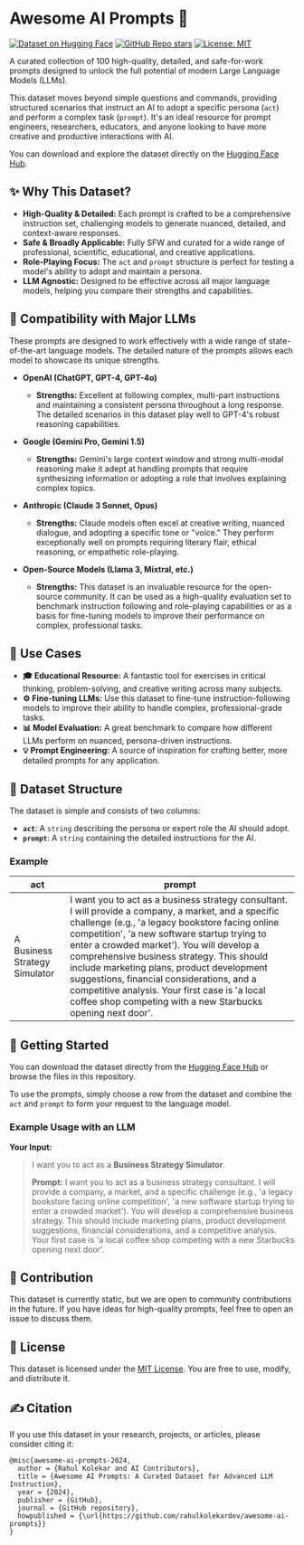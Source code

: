 
# Awesome AI Prompts 🚀

[![Dataset on Hugging Face](https://img.shields.io/badge/%F0%9F%A4%97%20Hugging%20Face-datasets-blue)](https://huggingface.co/datasets/syntheticbot/awesome-ai-prompts)
[![GitHub Repo stars](https://img.shields.io/github/stars/rahulkolekardev/awesome-ai-prompts?style=social)](https://github.com/rahulkolekardev/awesome-ai-prompts)
[![License: MIT](https://img.shields.io/badge/License-MIT-yellow.svg)](https://opensource.org/licenses/MIT)

A curated collection of 100 high-quality, detailed, and safe-for-work prompts designed to unlock the full potential of modern Large Language Models (LLMs).

This dataset moves beyond simple questions and commands, providing structured scenarios that instruct an AI to adopt a specific persona (`act`) and perform a complex task (`prompt`). It's an ideal resource for prompt engineers, researchers, educators, and anyone looking to have more creative and productive interactions with AI.

You can download and explore the dataset directly on the [Hugging Face Hub](https://huggingface.co/datasets/syntheticbot/awesome-ai-prompts).

## ✨ Why This Dataset?

*   **High-Quality & Detailed:** Each prompt is crafted to be a comprehensive instruction set, challenging models to generate nuanced, detailed, and context-aware responses.
*   **Safe & Broadly Applicable:** Fully SFW and curated for a wide range of professional, scientific, educational, and creative applications.
*   **Role-Playing Focus:** The `act` and `prompt` structure is perfect for testing a model's ability to adopt and maintain a persona.
*   **LLM Agnostic:** Designed to be effective across all major language models, helping you compare their strengths and capabilities.

## 🤖 Compatibility with Major LLMs

These prompts are designed to work effectively with a wide range of state-of-the-art language models. The detailed nature of the prompts allows each model to showcase its unique strengths.

*   **OpenAI (ChatGPT, GPT-4, GPT-4o)**
    *   **Strengths:** Excellent at following complex, multi-part instructions and maintaining a consistent persona throughout a long response. The detailed scenarios in this dataset play well to GPT-4's robust reasoning capabilities.

*   **Google (Gemini Pro, Gemini 1.5)**
    *   **Strengths:** Gemini's large context window and strong multi-modal reasoning make it adept at handling prompts that require synthesizing information or adopting a role that involves explaining complex topics.

*   **Anthropic (Claude 3 Sonnet, Opus)**
    *   **Strengths:** Claude models often excel at creative writing, nuanced dialogue, and adopting a specific tone or "voice." They perform exceptionally well on prompts requiring literary flair, ethical reasoning, or empathetic role-playing.

*   **Open-Source Models (Llama 3, Mixtral, etc.)**
    *   **Strengths:** This dataset is an invaluable resource for the open-source community. It can be used as a high-quality evaluation set to benchmark instruction following and role-playing capabilities or as a basis for fine-tuning models to improve their performance on complex, professional tasks.

## 🎯 Use Cases

*   **🎓 Educational Resource:** A fantastic tool for exercises in critical thinking, problem-solving, and creative writing across many subjects.
*   **⚙️ Fine-tuning LLMs:** Use this dataset to fine-tune instruction-following models to improve their ability to handle complex, professional-grade tasks.
*   **📊 Model Evaluation:** A great benchmark to compare how different LLMs perform on nuanced, persona-driven instructions.
*   **💡 Prompt Engineering:** A source of inspiration for crafting better, more detailed prompts for any application.

## 📂 Dataset Structure

The dataset is simple and consists of two columns:

*   **`act`**: A `string` describing the persona or expert role the AI should adopt.
*   **`prompt`**: A `string` containing the detailed instructions for the AI.

### Example

| act                                | prompt                                                                                                                                                                                                                                                                                                                                                                                                                                                                                                  |
| ---------------------------------- | ------------------------------------------------------------------------------------------------------------------------------------------------------------------------------------------------------------------------------------------------------------------------------------------------------------------------------------------------------------------------------------------------------------------------------------------------------------------------------------------------------- |
| A Business Strategy Simulator      | I want you to act as a business strategy consultant. I will provide a company, a market, and a specific challenge (e.g., 'a legacy bookstore facing online competition', 'a new software startup trying to enter a crowded market'). You will develop a comprehensive business strategy. This should include marketing plans, product development suggestions, financial considerations, and a competitive analysis. Your first case is 'a local coffee shop competing with a new Starbucks opening next door'. |

## 🚀 Getting Started

You can download the dataset directly from the [Hugging Face Hub](https://huggingface.co/datasets/syntheticbot/awesome-ai-prompts) or browse the files in this repository.

To use the prompts, simply choose a row from the dataset and combine the `act` and `prompt` to form your request to the language model.

### Example Usage with an LLM

**Your Input:**
> I want you to act as a **Business Strategy Simulator**.
>
> **Prompt:** I want you to act as a business strategy consultant. I will provide a company, a market, and a specific challenge (e.g., 'a legacy bookstore facing online competition', 'a new software startup trying to enter a crowded market'). You will develop a comprehensive business strategy. This should include marketing plans, product development suggestions, financial considerations, and a competitive analysis. Your first case is 'a local coffee shop competing with a new Starbucks opening next door'.

## 🤝 Contribution

This dataset is currently static, but we are open to community contributions in the future. If you have ideas for high-quality prompts, feel free to open an issue to discuss them.

## 📜 License

This dataset is licensed under the [MIT License](./LICENSE). You are free to use, modify, and distribute it.

## ✍️ Citation

If you use this dataset in your research, projects, or articles, please consider citing it:

```
@misc{awesome-ai-prompts-2024,
  author = {Rahul Kolekar and AI Contributors},
  title = {Awesome AI Prompts: A Curated Dataset for Advanced LLM Instruction},
  year = {2024},
  publisher = {GitHub},
  journal = {GitHub repository},
  howpublished = {\url{https://github.com/rahulkolekardev/awesome-ai-prompts}}
}
```

